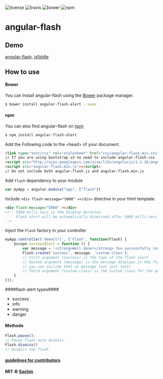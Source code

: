 ![license](https://img.shields.io/npm/l/angular-flash-alert.svg)
![travis](https://api.travis-ci.com/sachinchoolur/angular-flash-alert.svg?token=YeaTxT5qNyiMS8zTsaCg&branch=master)
![bower](https://img.shields.io/bower/v/angular-flash-alert.svg)
![npm](https://img.shields.io/npm/v/angular-flash-alert.svg)
# angular-flash 


Demo
----------------
[angular-flash](http://sachinchoolur.github.io/angular-flash/),  [jsfiddle](http://jsfiddle.net/sachin377/1azz4xya/)



How to use 
---
#### Bower

You can Install angular-flash using the [Bower](http://bower.io) package manager.

```sh
$ bower install angular-flash-alert --save
```

#### npm

You can also find angular-flash on [npm](http://npmjs.org)

```sh
$ npm install angular-flash-alert
```

Add the Following code to the &lt;head&gt; of your document.
```html
<link type="text/css" rel="stylesheet" href="css/angular-flash.min.css" />
// If you are using bootstrap v3 no need to include angular-flash.css
<script src="http://ajax.googleapis.com/ajax/libs/angularjs/1.2.26/angular.min.js"></script>
<script src="angular-flash.min.js"></script>
// Do not include both angular-flash.js and angular-flash.min.js
```
Add `flash` dependency to your module
```javascript
var myApp = angular.module("app", ["flash"])
```
Include `<div flash-message="5000" ></div>` directive in your html template.
```html
<div flash-message="5000" ></div> 
<!-- 5000 milli-secs is the display duration.
     Flash alert will be automatically dismissed after 5000 milli-secs.
-->
```
Inject the `Flash` factory in your controller
```javascript
myApp.controller('demoCtrl', ['Flash', function(Flash) {
    $scope.successAlert = function () {
        var message = '<strong>Well done!</strong> You successfully read this important alert message.';
        Flash.create('success', message, 'custom-class');
        // First argument (success) is the type of the flash alert
        // Second argument (message) is the message displays in the flash alert
        // you can inclide html as message (not just text)
        // Third argument (custom-class) is the custom class for the perticular flash alert
    }
}]);
```
####flash alert types####
+ success
+ info
+ warning
+ danger

#### Methods ####
``` javascript
Flash.pause();
// Pause flash auto dismiss.
Flash.dismiss()
// Dismiss the flash
```
#### [guidelines for contributors](https://github.com/sachinchoolur/angular-flash-alert/blob/master/contributing.md)

#### MIT © [Sachin](https://twitter.com/sachinchoolur)